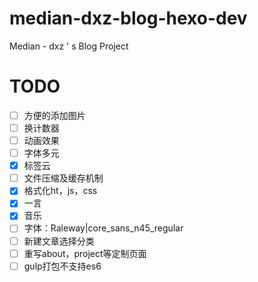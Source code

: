 # median-dxz-blog-hexo-dev

Median - dxz ' s Blog Project

# TODO

- [ ] 方便的添加图片
- [ ] 换计数器
- [ ] 动画效果
- [ ] 字体多元
- [x] 标签云
- [ ] 文件压缩及缓存机制
- [x] 格式化ht，js，css
- [x] 一言
- [x] 音乐
- [ ] 字体：Raleway|core_sans_n45_regular
- [ ] 新建文章选择分类
- [ ] 重写about，project等定制页面
- [ ] gulp打包不支持es6
